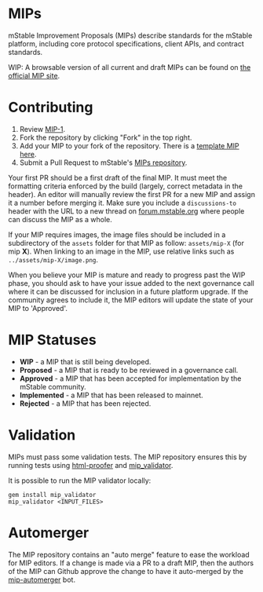 # MIPs
mStable Improvement Proposals (MIPs) describe standards for the mStable platform, including core protocol specifications, client APIs, and contract standards.

WIP: A browsable version of all current and draft MIPs can be found on [the official MIP site](https://mips.mstable.org/).

# Contributing

 1. Review [MIP-1](MIPS/mip-1.md).
 2. Fork the repository by clicking "Fork" in the top right.
 3. Add your MIP to your fork of the repository. There is a [template MIP here](mip-X.md).
 4. Submit a Pull Request to mStable's [MIPs repository](https://github.com/mstable/MIPs).

Your first PR should be a first draft of the final MIP. It must meet the formatting criteria enforced by the build (largely, correct metadata in the header). An editor will manually review the first PR for a new MIP and assign it a number before merging it. Make sure you include a `discussions-to` header with the URL to a new thread on [forum.mstable.org](https://forum.mstable.org) where people can discuss the MIP as a whole.

If your MIP requires images, the image files should be included in a subdirectory of the `assets` folder for that MIP as follow: `assets/mip-X` (for mip **X**). When linking to an image in the MIP, use relative links such as `../assets/mip-X/image.png`.

When you believe your MIP is mature and ready to progress past the WIP phase, you should ask to have your issue added to the next governance call where it can be discussed for inclusion in a future platform upgrade. If the community agrees to include it, the MIP editors will update the state of your MIP to 'Approved'.

# MIP Statuses

* **WIP** - a MIP that is still being developed.
* **Proposed** - a MIP that is ready to be reviewed in a governance call.
* **Approved** - a MIP that has been accepted for implementation by the mStable community.
* **Implemented** - a MIP that has been released to mainnet.
* **Rejected** - a MIP that has been rejected.


# Validation

MIPs must pass some validation tests.  The MIP repository ensures this by running tests using [html-proofer](https://rubygems.org/gems/html-proofer) and [mip_validator](https://rubygems.org/gems/mip_validator).

It is possible to run the MIP validator locally:
```
gem install mip_validator
mip_validator <INPUT_FILES>
```


# Automerger

The MIP repository contains an "auto merge" feature to ease the workload for MIP editors.  If a change is made via a PR to a draft MIP, then the authors of the MIP can Github approve the change to have it auto-merged by the [mip-automerger](https://github.com/bakaoh/mip_automerger) bot.
